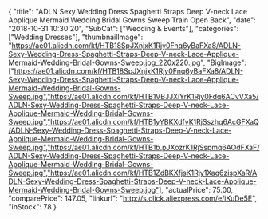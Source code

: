 {
	"title": "ADLN Sexy Wedding Dress Spaghetti Straps Deep V-neck Lace Applique Mermaid Wedding Bridal Gowns Sweep Train Open Back",
	"date": "2018-10-31 10:30:20",
	"SubCat": ["Wedding & Events"],
	"categories": ["Wedding Dresses"],
	"thumbnailImage": "https://ae01.alicdn.com/kf/HTB18SpJXnjxK1Rjy0Fnq6yBaFXa8/ADLN-Sexy-Wedding-Dress-Spaghetti-Straps-Deep-V-neck-Lace-Applique-Mermaid-Wedding-Bridal-Gowns-Sweep.jpg_220x220.jpg",
	"BigImage": ["https://ae01.alicdn.com/kf/HTB18SpJXnjxK1Rjy0Fnq6yBaFXa8/ADLN-Sexy-Wedding-Dress-Spaghetti-Straps-Deep-V-neck-Lace-Applique-Mermaid-Wedding-Bridal-Gowns-Sweep.jpg","https://ae01.alicdn.com/kf/HTB1VBJJXiYrK1Rjy0Fdq6ACvVXa5/ADLN-Sexy-Wedding-Dress-Spaghetti-Straps-Deep-V-neck-Lace-Applique-Mermaid-Wedding-Bridal-Gowns-Sweep.jpg","https://ae01.alicdn.com/kf/HTB1yYBKXdfvK1RjSszhq6AcGFXaQ/ADLN-Sexy-Wedding-Dress-Spaghetti-Straps-Deep-V-neck-Lace-Applique-Mermaid-Wedding-Bridal-Gowns-Sweep.jpg","https://ae01.alicdn.com/kf/HTB1b.pJXozrK1RjSspmq6AOdFXaF/ADLN-Sexy-Wedding-Dress-Spaghetti-Straps-Deep-V-neck-Lace-Applique-Mermaid-Wedding-Bridal-Gowns-Sweep.jpg","https://ae01.alicdn.com/kf/HTB1ZdBKXfjsK1Rjy1Xaq6zispXaR/ADLN-Sexy-Wedding-Dress-Spaghetti-Straps-Deep-V-neck-Lace-Applique-Mermaid-Wedding-Bridal-Gowns-Sweep.jpg"],
	"actualPrice": 75.00,
	"comparePrice": 147.05,
	"linkurl": "http://s.click.aliexpress.com/e/iKuDe5E",
	"inStock": 78
}

